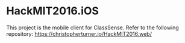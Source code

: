 # HackMIT2016.iOS

This project is the mobile client for ClassSense.
Refer to the following repository: https://christopherturner.io/HackMIT2016.web/
